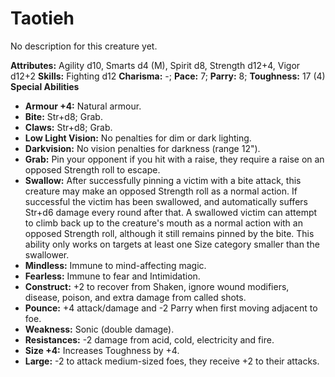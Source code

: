 # Taotieh

No description for this creature yet.

**Attributes:** Agility d10, Smarts d4 (M), Spirit d8, Strength d12+4,
Vigor d12+2
**Skills:** Fighting d12
**Charisma:** -; **Pace:** 7; **Parry:** 8; **Toughness:** 17 (4)
**Special Abilities**

- **Armour +4:** Natural armour.
- **Bite:** Str+d8; Grab.
- **Claws:** Str+d8; Grab.
- **Low Light Vision:** No penalties for dim or dark lighting.
- **Darkvision:** No vision penalties for darkness (range 12").
- **Grab:** Pin your opponent if you hit with a raise, they require a
raise on an opposed Strength roll to escape.
- **Swallow:** After successfully pinning a victim with a bite attack,
this creature may make an opposed Strength roll as a normal action. If
successful the victim has been swallowed, and automatically suffers
Str+d6 damage every round after that. A swallowed victim can attempt to
climb back up to the creature's mouth as a normal action with an
opposed Strength roll, although it still remains pinned by the bite.
This ability only works on targets at least one Size category smaller
than the swallower.
- **Mindless:** Immune to mind-affecting magic.
- **Fearless:** Immune to fear and Intimidation.
- **Construct:** +2 to recover from Shaken, ignore wound modifiers,
disease, poison, and extra damage from called shots.
- **Pounce:** +4 attack/damage and -2 Parry when first moving adjacent
to foe.
- **Weakness:** Sonic (double damage).
- **Resistances:** -2 damage from acid, cold, electricity and fire.
- **Size +4:** Increases Toughness by +4.
- **Large:** -2 to attack medium-sized foes, they receive +2 to their
attacks.
